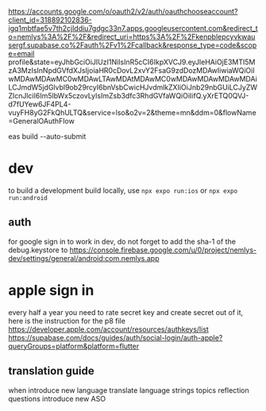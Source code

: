https://accounts.google.com/o/oauth2/v2/auth/oauthchooseaccount?client_id=318892102836-igq1mbtfae5v7th2cjlddiu7gdgc33n7.apps.googleusercontent.com&redirect_to=nemlys%3A%2F%2F&redirect_uri=https%3A%2F%2Fkenpblepcyvkwausergf.supabase.co%2Fauth%2Fv1%2Fcallback&response_type=code&scope=email profile&state=eyJhbGciOiJIUzI1NiIsInR5cCI6IkpXVCJ9.eyJleHAiOjE3MTI5MzA3MzIsInNpdGVfdXJsIjoiaHR0cDovL2xvY2FsaG9zdDozMDAwIiwiaWQiOiIwMDAwMDAwMC0wMDAwLTAwMDAtMDAwMC0wMDAwMDAwMDAwMDAiLCJmdW5jdGlvbl9ob29rcyI6bnVsbCwicHJvdmlkZXIiOiJnb29nbGUiLCJyZWZlcnJlciI6Im5lbWx5czovLyIsImZsb3dfc3RhdGVfaWQiOiIifQ.yXrETQ0QVJ-d7fUYew6JF4PL4-vuyFH8yG2FkQhULTQ&service=lso&o2v=2&theme=mn&ddm=0&flowName=GeneralOAuthFlow


eas build --auto-submit


# dev
to build a development build locally, use
`npx expo run:ios` or `npx expo run:android`

## auth
for google sign in to work in dev, do not forget to add the sha-1 of the debug.keystore to
https://console.firebase.google.com/u/0/project/nemlys-dev/settings/general/android:com.nemlys.app


# apple sign in
every half a year you need to rate secret key and create secret out of it, here is the instruction for the p8 file
https://developer.apple.com/account/resources/authkeys/list
https://supabase.com/docs/guides/auth/social-login/auth-apple?queryGroups=platform&platform=flutter

## translation guide
when introduce new language translate
language strings
topics
reflection questions
introduce new ASO